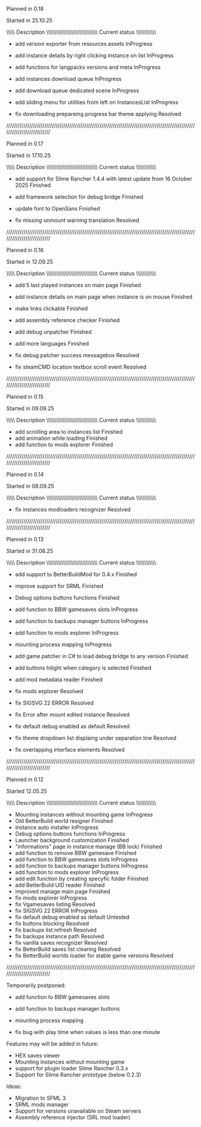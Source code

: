 Planned in 0.18

Started in 25.10.25
             
\\\\\\\\\ Description \\\\\\\\\\\\\\\\\\\\\\\\\\\\\\\\\\\\\\\\\\\\\\\\\\\\\\\\\\\\\ Current status \\\\\\\\\\\\\\\\\\\\\\\

- add version exporter from resources.assets                                           InProgress
- add instance details by right clicking instance on list                              InProgress
- add functions for langpacks versions and meta                                        InProgress
- add instances download queue                                                         InProgress
- add download queue dedicated scene                                                   InProgress
- add sliding menu for utilities from left on InstancesList                            InProgress

- fix downloading prepareing progress bar theme applying                               Resolved

//////////////////////////////////////////////////////////////////////////////////////////////////////////////////////////

Planned in 0.17

Started in 17.10.25
             
\\\\\\\\\ Description \\\\\\\\\\\\\\\\\\\\\\\\\\\\\\\\\\\\\\\\\\\\\\\\\\\\\\\\\\\\\ Current status \\\\\\\\\\\\\\\\\\\\\\\

- add support for Slime Rancher 1.4.4 with latest update from 16 October 2025          Finished
- add framework selection for debug bridge                                             Finished
- update font to OpenSans                                                              Finished

- fix missing unmount warning translation                                              Resolved

//////////////////////////////////////////////////////////////////////////////////////////////////////////////////////////

Planned in 0.16

Started in 12.09.25
             
\\\\\\\\\ Description \\\\\\\\\\\\\\\\\\\\\\\\\\\\\\\\\\\\\\\\\\\\\\\\\\\\\\\\\\\\\ Current status \\\\\\\\\\\\\\\\\\\\\\\

- add 5 last played instances on main page                                             Finished
- add instance details on main page when instance is on mouse                          Finished
- make links clickable                                                                 Finished
- add assembly reference checker                                                       Finished
- add debug unpatcher                                                                  Finished
- add more languages                                                                   Finished

- fix debug patcher success messagebox                                                 Resolved
- fix steamCMD location textbox scroll event                                           Resolved

//////////////////////////////////////////////////////////////////////////////////////////////////////////////////////////

Planned in 0.15

Started in 09.09.25
             
\\\\\\\\\ Description \\\\\\\\\\\\\\\\\\\\\\\\\\\\\\\\\\\\\\\\\\\\\\\\\\\\\\\\\\\\\ Current status \\\\\\\\\\\\\\\\\\\\\\\

- add scrolling area to instances list                                                 Finished
- add animation while loading                                                          Finished
- add function to mods explorer                                                        Finished 


//////////////////////////////////////////////////////////////////////////////////////////////////////////////////////////

Planned in 0.14

Started in 08.09.25
             
\\\\\\\\\ Description \\\\\\\\\\\\\\\\\\\\\\\\\\\\\\\\\\\\\\\\\\\\\\\\\\\\\\\\\\\\\ Current status \\\\\\\\\\\\\\\\\\\\\\\

- fix instances modloaders recognizer                                                  Resolved

//////////////////////////////////////////////////////////////////////////////////////////////////////////////////////////

Planned in 0.13

Started in 31.08.25
             
\\\\\\\\\ Description \\\\\\\\\\\\\\\\\\\\\\\\\\\\\\\\\\\\\\\\\\\\\\\\\\\\\\\\\\\\\ Current status \\\\\\\\\\\\\\\\\\\\\\\

- add support to BetterBuildMod for 0.4.x                                              Finished
- improve support for SRML                                                             Finished
- Debug options buttons functions                                                      Finished
- add function to BBW gamesaves slots                                                  InProgress 
- add function to backups manager buttons                                              InProgress 
- add function to mods explorer                                                        InProgress 
- mounting process mapping                                                             InProgress 
- add game patcher in C# to load debug bridge to any version                           Finished
- add buttons hilight when category is selected                                        Finished
- add mod metadata reader                                                              Finished
                        
- fix mods explorer                                                                    Resolved
- fix SIGSVG 22 ERROR                                                                  Resolved
- fix Error after mount edited instance                                                Resolved
- fix default debug enabled as default                                                 Resolved
- fix theme dropdown list displaing under separation line                              Resolved
- fix overlapping interface elements                                                   Resolved

//////////////////////////////////////////////////////////////////////////////////////////////////////////////////////////

Planned in 0.12

Started 12.05.25

\\\\\\\\\ Description \\\\\\\\\\\\\\\\\\\\\\\\\\\\\\\\\\\\\\\\\\\\\\\\\\\\\\\\\\\\\ Current status \\\\\\\\\\\\\\\\\\\\\\\

- Mounting instances without mounting game                                             InProgress
- Old BetterBuild world resigner                                                       Finished
- Instance auto installer                                                              InProgress
- Debug options buttons functions                                                      InProgress
- Launcher background customization                                                    Finished
- "informations" page in instance manage (BB lock)                                     Finished
- add function to remove BBW gamesave                                                  Finished
- add function to BBW gamesaves slots                                                  InProgress
- add function to backups manager buttons                                              InProgress
- add function to mods explorer                                                        InProgress
- add edit function by creating specyfic folder                                        Finished
- add BetterBuild UID reader                                                           Finished
- improved manage main page                                                            Finished
- fix mods explorer                                                                    InProgress
- fix Vgamesaves listing                                                               Resolved
- fix SIGSVG 22 ERROR                                                                  InProgress
- fix default debug enabled as default                                                 Untested
- fix buttons blocking                                                                 Resolved
- fix backups list refresh                                                             Resolved
- fix backups instance path                                                            Resolved
- fix vanilla saves recognizer                                                         Resolved
- fix BetterBuild saves list clearing                                                  Resolved
- fix BetterBuild worlds loader for stable game versions                               Resolved

//////////////////////////////////////////////////////////////////////////////////////////////////////////////////////////

Temporarily postponed:

- add function to BBW gamesaves slots
- add function to backups manager buttons 
- mounting process mapping

- fix bug with play time when values is less than one minute

Features may will be added in future:

- HEX saves viewer
- Mounting instances without mounting game
- support for plugin loader Slime Rancher 0.3.x
- Support for Slime Rancher prototype (below 0.2.3)

Ideas:

- Migration to SFML 3
- SRML mods manager
- Support for versions unavailable on Steam servers
- Assembly reference injector (SRL mod loader)